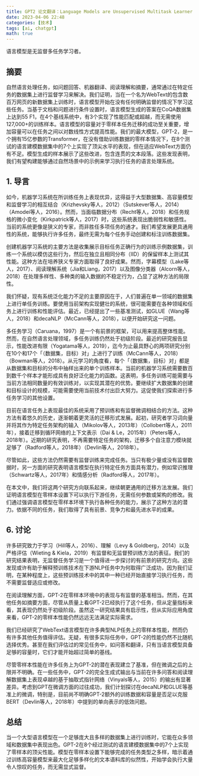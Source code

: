 ```yaml
---
title: GPT2 论文翻译：Language Models are Unsupervised Multitask Learners
date: 2023-04-06 22:48
categories: [技术]
tags: [ai, chatgpt]
math: true
---
```


语言模型是无监督多任务学习者。

## 摘要

自然语言处理任务，如问题回答、机器翻译、阅读理解和摘要，通常通过在特定任务的数据集上进行监督学习来解决。我们证明，当在一个名为WebText的包含数百万网页的新数据集上训练时，语言模型开始在没有任何明确监督的情况下学习这些任务。当基于文档和问题进行条件设置时，语言模型生成的答案在CoQA数据集上达到55 F1，在4个基线系统中，有3个实现了性能匹配或超越，而无需使用127,000+的训练样本。语言模型的容量对于零样本任务迁移的成功至关重要，增加容量可以在任务之间以对数线性方式提高性能。我们的最大模型，GPT-2，是一个拥有15亿参数的Transformer，在没有借助训练数据的零样本情况下，在8个测试的语言建模数据集中的7个上实现了顶尖水平的表现，但在适应WebText方面仍有不足。模型生成的样本展示了这些改进，包含连贯的文本段落。这些发现表明，我们有望构建能够通过自然场景中的示例来学习执行任务的语言处理系统。

## 1. 导言

如今，机器学习系统在所训练任务上表现优异，这得益于大型数据集、高容量模型和监督学习的相互结合（Krizhevsky等人，2012）（Sutskever等人，2014）（Amodei等人，2016）。然而，当面临数据分布（Recht等人，2018）和任务规格的微小变化（Kirkpatrick等人，2017）时，这些系统表现出脆弱性和敏感性。当前的系统更像是狭义的专家，而非胜任多项任务的通才。我们希望发展更具通用性的系统，能够执行许多任务，最终无需为每个任务手动创建和标注训练数据集。

创建机器学习系统的主要方法是收集展示目标任务正确行为的训练示例数据集，训练一个系统以模仿这些行为，然后在独立且相同分布（IID）的保留样本上测试其性能。这种方法在培养狭义专家方面取得了良好成果。然而，字幕模型（Lake等人，2017）、阅读理解系统（Jia和Liang，2017）以及图像分类器（Alcorn等人，2018）在处理多样性、多种类的输入数据的不稳定行为，凸显了这种方法的局限性。

我们怀疑，现有系统泛化能力不足的主要原因在于，人们普遍在单一领域的数据集上进行单任务训练。要使用当前架构实现健壮的系统，很可能需要在各种领域和任务上进行训练和性能评估。最近，已经提出了一些基准测试，如GLUE（Wang等人，2018）和decaNLP（McCann等人，2018），以便开始研究这一问题。

多任务学习（Caruana，1997）是一个有前景的框架，可以用来提高整体性能。然而，在自然语言处理领域，多任务训练仍然处于初级阶段。最近的研究报告显示，性能改进有限（Yogatama等人，2019），迄今为止最具野心的两项研究分别在10个和17个「（数据集，目标）对」上进行了训练（McCann等人，2018）（Bowman等人，2018）。从元学习的角度看，每个「（数据集，目标）对」都是从数据集和目标的分布中抽样出来的单个训练样本。当前的机器学习系统需要数百到数千个样本才能形成具有良好泛化能力的函数。这表明，多任务训练可能需要与当前方法相同数量的有效训练对，以实现其潜在的优势。要继续扩大数据集的创建和目标设计的规模，可能需要使用当前技术付出巨大努力。这促使我们探索进行多任务学习的其他设置。

目前在语言任务上表现最佳的系统采用了预训练和有监督微调相结合的方法。这种方法有着悠久的历史，逐渐朝着更灵活的迁移形式发展。起初，研究者学习词向量并将其作为特定任务架构的输入（Mikolov等人，2013年）（Collobert等人，2011年），接着迁移到循环网络的上下文表示（Dai & Le，2015年）（Peters等人，2018年）。近期的研究表明，不再需要特定任务的架构，迁移多个自注意力模块就足够了（Radford等人，2018年）（Devlin等人，2018年）。

尽管如此，这些方法仍然需要有监督训练来完成任务。当只有极少量或没有监督数据时，另一方面的研究表明语言模型在执行特定任务方面具有潜力，例如常识推理（Schwartz等人，2017年）和情感分析（Radford等人，2017年）。

在本文中，我们将这两个研究方向联系起来，继续朝更通用的迁移方法发展。我们证明语言模型在零样本设置下可以执行下游任务，无需任何参数或架构的修改。我们通过强调语言模型在零样本环境下执行各种任务的能力，展示了这种方法的潜力。依据不同的任务，我们取得了具有前景、竞争力和最先进水平的成果。

## 6. 讨论

许多研究致力于学习（Hill等人，2016）、理解（Levy & Goldberg，2014）以及严格评估（Wieting & Kiela，2019）有监督和无监督预训练方法的表征。我们的研究结果表明，无监督任务学习是一个值得进一步探讨的有前景的研究方向。这些发现或许有助于解释预训练技术在下游NLP任务中为何取得广泛成功，因为我们证明，在某种程度上，这些预训练技术中的其中一种已经开始直接学习执行任务，而不需要监督适应或修改。

在阅读理解方面，GPT-2在零样本环境中的表现与有监督的基准相当。然而，在其他任务如摘要方面，尽管从质量上看GPT-2已经执行了这个任务，但从定量指标来看，其表现仍然处于初级阶段。虽然这一研究结果具有启示性，但从实际应用角度来看，GPT-2的零样本性能仍然远远无法满足实际需求。

我们已经研究了WebText语言模型在许多典型NLP任务上的零样本性能，然而仍有许多其他任务值得评估。无疑，有很多实际任务中，GPT-2的性能仍然不比随机选择优秀。甚至在我们评估过的常见任务中，如问答和翻译，只有当语言模型具备足够的容量时，它们才能开始超过简单的基线。

尽管零样本性能在许多任务上为GPT-2的潜在表现建立了基准，但在微调之后的上限并不明确。在一些任务中，GPT-2的完全生成式输出与当前在许多问答和阅读理解数据集上表现卓越的基于抽取式指针网络（Vinyals等人，2015）的输出有显著差异。考虑到GPT在微调方面的过往成功，我们计划探讨在decaNLP和GLUE等基准上的微调，特别是，目前尚不明确GPT-2额外的训练数据和容量是否足以克服BERT（Devlin等人，2018年）中提到的单向表示的低效问题。



## 总结

当一个大型语言模型在一个足够庞大且多样的数据集上进行训练时，它能在众多领域和数据集中表现出色。GPT-2在8个经过测试的语言建模数据集中的7个上实现了零样本的顶尖性能。模型在零样本设置下能够完成的任务类型之多样，暗示着通过训练高容量模型来最大化足够多样化的文本语料库的似然性，开始学会执行大量令人惊叹的任务，而无需显式监督。